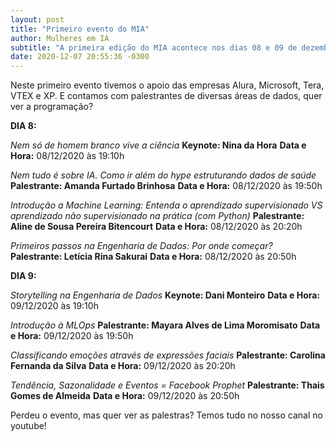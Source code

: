 ```yaml
---
layout: post
title: "Primeiro evento do MIA"
author: Mulheres em IA
subtitle: "A primeira edição do MIA acontece nos dias 08 e 09 de dezembro de 2020 online no Youtube!"
date: 2020-12-07 20:55:36 -0300
---
```


Neste primeiro evento tivemos o apoio das empresas Alura, Microsoft, Tera, VTEX e XP. E contamos com palestrantes de diversas áreas de dados, quer ver a programação?

**DIA 8:**

*Nem só de homem branco vive a ciência*
**Keynote: Nina da Hora**
**Data e Hora:** 08/12/2020 às 19:10h

*Nem tudo é sobre IA. Como ir além do hype estruturando dados de saúde*
**Palestrante: Amanda Furtado Brinhosa**
**Data e Hora:** 08/12/2020 às 19:50h

*Introdução a Machine Learning: Entenda o aprendizado supervisionado VS aprendizado não supervisionado na prática (com Python)*
**Palestrante: Aline de Sousa Pereira Bitencourt**
**Data e Hora:** 08/12/2020 às 20:20h

*Primeiros passos na Engenharia de Dados: Por onde começar?*
**Palestrante: Letícia Rina Sakurai**
**Data e Hora:** 08/12/2020 às 20:50h


**DIA 9:**

*Storytelling na Engenharia de Dados*
**Keynote: Dani Monteiro**
**Data e Hora:** 09/12/2020 às 19:10h

*Introdução à MLOps*
**Palestrante: Mayara Alves de Lima Moromisato**
**Data e Hora:** 09/12/2020 às 19:50h

*Classificando emoções através de expressões faciais*
**Palestrante: Carolina Fernanda da Silva**
**Data e Hora:** 09/12/2020 às 20:20h

*Tendência, Sazonalidade e Eventos = Facebook Prophet*
**Palestrante: Thais Gomes de Almeida**
**Data e Hora:** 09/12/2020 às 20:50h


Perdeu o evento, mas quer ver as palestras? Temos tudo no nosso canal no youtube!